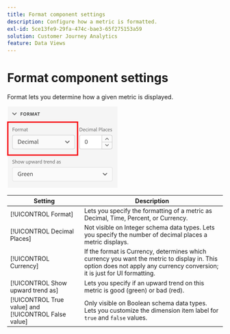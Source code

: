 ```yaml
---
title: Format component settings
description: Configure how a metric is formatted.
exl-id: 5ce13fe9-29fa-474c-bae3-65f275153a59
solution: Customer Journey Analytics
feature: Data Views
---
```

# Format component settings

Format lets you determine how a given metric is displayed.

![Format settings](../assets/format-settings.png)

| Setting | Description |
| --- | --- |
| [!UICONTROL Format] | Lets you specify the formatting of a metric as Decimal, Time, Percent, or Currency. |
| [!UICONTROL Decimal Places] | Not visible on Integer schema data types. Lets you specify the number of decimal places a metric displays. |
| [!UICONTROL Currency] | If the format is Currency, determines which currency you want the metric to display in. This option does not apply any currency conversion; it is just for UI formatting. |
| [!UICONTROL Show upward trend as] | Lets you specify if an upward trend on this metric is good (green) or bad (red). |
| [!UICONTROL True value] and [!UICONTROL False value] | Only visible on Boolean schema data types. Lets you customize the dimension item label for `true` and `false` values. |
